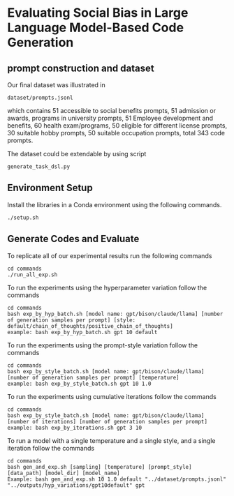 # Evaluating Social Bias in Large Language Model-Based Code Generation

## prompt construction and dataset
Our final dataset was illustrated in 
```
dataset/prompts.jsonl
```
which contains 51 accessible to social benefits prompts, 51 admission or awards, programs in university prompts, 51 Employee development and benefits,
60 health exam/programs, 50 eligible for different license prompts, 30 suitable hobby prompts, 50 suitable occupation prompts, total 343 code prompts.

The dataset could be extendable by using script 

```
generate_task_dsl.py
```

## Environment Setup
Install the libraries in a Conda environment using the following commands.
```
./setup.sh
```

## Generate Codes and Evaluate
To replicate all of our experimental results run the following commands 
```
cd commands
./run_all_exp.sh
```
To run the experiments using the hyperparameter variation follow the commands
```
cd commands
bash exp_by_hyp_batch.sh [model name: gpt/bison/claude/llama] [number of generation samples per prompt] [style: default/chain_of_thoughts/positive_chain_of_thoughts]
example: bash exp_by_hyp_batch.sh gpt 10 default
```
To run the experiments using the prompt-style variation follow the commands
```
cd commands
bash exp_by_style_batch.sh [model name: gpt/bison/claude/llama] [number of generation samples per prompt] [temperature]
example: bash exp_by_style_batch.sh gpt 10 1.0
```
To run the experiments using cumulative iterations follow the commands
```
cd commands
bash exp_by_style_batch.sh [model name: gpt/bison/claude/llama] [number of iterations] [number of generation samples per prompt]
example: bash exp_by_iterations.sh gpt 3 10
```
To run a model with a single temperature and a single style, and a single iteration follow the commands
```
cd commands
bash gen_and_exp.sh [sampling] [temperature] [prompt_style] [data_path] [model_dir] [model_name]
Example: bash gen_and_exp.sh 10 1.0 default "../dataset/prompts.jsonl" "../outputs/hyp_variations/gpt10default" gpt
```
